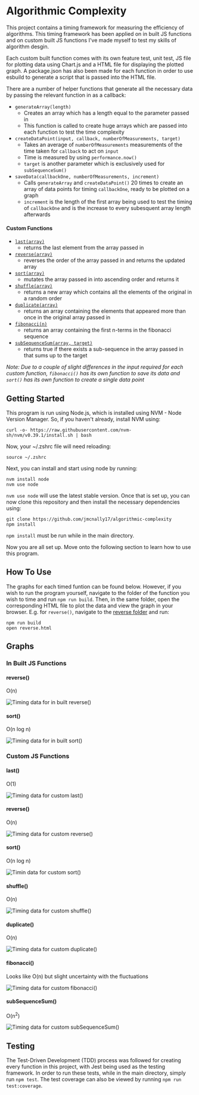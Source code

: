 # Algorithmic Complexity

This project contains a timing framework for measuring the efficiency of algorithms. This timing framework has been applied on in built JS functions and on custom built JS functions I've made myself to test my skills of algorithm desgin.

Each custom built function comes with its own feature test, unit test, JS file for plotting data using Chart.js and a HTML file for displaying the plotted graph. A package.json has also been made for each function in order to use esbuild to generate a script that is passed into the HTML file.

There are a number of helper functions that generate all the necessary data by passing the relevant function in as a callback:

- `generateArray(length)`
  - Creates an array which has a length equal to the parameter passed in
  - This function is called to create huge arrays which are passed into each function to test the time complexity
- `createDataPoint(input, callback, numberOfMeasurements, target)`
  - Takes an average of `numberOfMeasurements` measurements of the time taken for `callback` to act on `input`
  - Time is measured by using `performance.now()`
  - `target` is another parameter which is exclusively used for `subSequenceSum()`
- `saveData(callbackOne, numberOfMeasurements, increment)`
  - Calls `generateArray` and `createDataPoint()` 20 times to create an array of data points for timing `callbackOne`, ready to be plotted on a graph
  - `increment` is the length of the first array being used to test the timing of `callbackOne` and is the increase to every subesquent array length afterwards

#### Custom Functions

- [`last(array)`](https://github.com/jmcnally17/algorithmic-complexity/blob/main/custom-algorithms/last/last.js)
  - returns the last element from the array passed in
- [`reverse(array)`](https://github.com/jmcnally17/algorithmic-complexity/blob/main/custom-algorithms/reverse/reverse.js)
  - reverses the order of the array passed in and returns the updated array
- [`sort(array)`](https://github.com/jmcnally17/algorithmic-complexity/blob/main/custom-algorithms/sort/sort.js)
  - mutates the array passed in into ascending order and returns it
- [`shuffle(array)`](https://github.com/jmcnally17/algorithmic-complexity/blob/main/custom-algorithms/shuffle/shuffle.js)
  - returns a new array which contains all the elements of the original in a random order
- [`duplicate(array)`](https://github.com/jmcnally17/algorithmic-complexity/blob/main/custom-algorithms/duplicate/duplicate.js)
  - returns an array containing the elements that appeared more than once in the original array passed in
- [`fibonacci(n)`](https://github.com/jmcnally17/algorithmic-complexity/blob/main/custom-algorithms/fibonacci/fibonacci.js)
  - returns an array containing the first n-terms in the fibonacci sequence
- [`subSequenceSum(array, target)`](https://github.com/jmcnally17/algorithmic-complexity/blob/main/custom-algorithms/sub-sequence-sum/subSequenceSum.js)
  - returns true if there exists a sub-sequence in the array passed in that sums up to the target

_Note: Due to a couple of slight differences in the input required for each custom function, `fibonacci()` has its own function to save its data and `sort()` has its own function to create a single data point_

## Getting Started

This program is run using Node.js, which is installed using NVM - Node Version Manager. So, if you haven't already, install NVM using:

```
curl -o- https://raw.githubusercontent.com/nvm-sh/nvm/v0.39.1/install.sh | bash
```

Now, your ~/.zshrc file will need reloading:

```
source ~/.zshrc
```

Next, you can install and start using node by running:

```
nvm install node
nvm use node
```

`nvm use node` will use the latest stable version. Once that is set up, you can now clone this repository and then install the necessary dependencies using:

```
git clone https://github.com/jmcnally17/algorithmic-complexity
npm install
```

`npm install` must be run while in the main directory.

Now you are all set up. Move onto the following section to learn how to use this program.

## How To Use

The graphs for each timed funtion can be found below. However, if you wish to run the program yourself, navigate to the folder of the function you wish to time and run `npm run build`. Then, in the same folder, open the corresponding HTML file to plot the data and view the graph in your browser. E.g. for `reverse()`, navigate to the [reverse folder](https://github.com/jmcnally17/algorithmic-complexity/tree/main/custom-algorithms/reverse) and run:

```
npm run build
open reverse.html
```

## Graphs

### In Built JS Functions

#### reverse()

O(n)

![Timing data for in built reverse()](graphs/in-built-reverse.png)

#### sort()

O(n log n)

![Timing data for in built sort()](graphs/in-built-sort.png)

### Custom JS Functions

#### last()

O(1)

![Timing data for custom last()](graphs/custom-last.png)

#### reverse()

O(n)

![Timing data for custom reverse()](graphs/custom-reverse.png)

#### sort()

O(n log n)

![Timin data for custom sort()](graphs/custom-sort.png)

#### shuffle()

O(n)

![Timing data for custom shuffle()](graphs/custom-shuffle.png)

#### duplicate()

O(n)

![Timing data for custom duplicate()](graphs/custom-duplicate.png)

#### fibonacci()

Looks like O(n) but slight uncertainty with the fluctuations

![Timing data for custom fibonacci()](graphs/custom-fibonacci.png)

#### subSequenceSum()

O(n<sup>2</sup>)

![Timing data for custom subSequenceSum()](graphs/custom-sub-sequence-sum.png)

## Testing

The Test-Driven Development (TDD) process was followed for creating every function in this project, with Jest being used as the testing framework. In order to run these tests, while in the main directory, simply run `npm test`. The test coverage can also be viewed by running `npm run test:coverage`.
